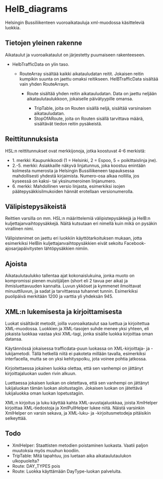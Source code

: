 # HelB_diagrams

<p>Helsingin Bussiliikenteen vuoroaikatauluja xml-muodossa käsitteleviä luokkia.</p>

<h2>Tietojen yleinen rakenne</h2>

<p>Aikataulut ja vuoroaikataulut on järjestetty puumaiseen rakenteeseen.</p>
<ul>
  <li>HelbTrafficData on ylin taso.</li>
  <ul>
    <li>RouteArray sisältää kaikki aikatauludatan reitit. Jokaisen reitin kumpikin suunta on jaettu omaksi reitikseen. HelBTrafficData sisältää vain yhden RouteArrayn.</li>
    <ul>
      <li>Route sisältää yhden reitin aikatauludatan. Data on jaettu neljään aikataulutaulukkoon, jokaiselle päivätyypille omansa.</li>
      <ul>
        <li>TripTable, joita on Routen sisällä neljä, sisältää varsinaisen aikatauludatan.</li>
        <li>StopOfARoute, joita on Routen sisällä tarvittava määrä, sisältävät tiedon reitin pysäkeistä.</li>
      </ul>
    </ul>
  </ul>
</ul>

<h2>Reittitunnuksista</h2>

<p>HSL:n reittitunnukset ovat merkkijonoja, jotka koostuvat 4-6 merkistä:</p>
<ul>
<li>1. merkki: Kaupunkikoodi (1 = Helsinki, 2 = Espoo, 5 = poikittaislinja jne).</li>
<li>2.-5. merkki: Asiakkaille näkyvä linjatunnus, joka koostuu enintään kolmesta numerosta ja Helsingin Bussiliikeneen tapauksessa mahdollisesti yhdestä kirjaimista. Numero-osa alkaa nollilla, jos kyseessä on kaksi- tai yksinumeroinen linjanumero.</li>
<li>6. merkki: Mahdollinen versio linjasta, esimerkiksi isojen päätepysäkkisilmukoiden hännät erotellaan versionumerolla.</li>
</ul>

<h2>Välipistepysäkeistä</h2>

<p>Reittien varsilla on mm. HSL:n määrittelemiä välipistepysäkkejä ja HelB:n kuljettajanvaihtopysäkkejä. Näitä kutsutaan eri nimellä kuin mikä on pysäkin virallinen nimi.</p>
<p>Välipistenimet on jaettu eri luokkiin käyttötarkoituksen mukaan, jotta esimerkiksi HelBin kuljettajanvaihtopysäkkien eivät sekoitu Facebook-ajosarjapäivitysten lähtöpysäkkien nimiin.</p>

<h2>Ajoista</h2>

<p>Aikataulutaulukko tallentaa ajat kokonaislukuina, jonka muoto on kompromissi pienen muistijäljen (short eli 2 tavua per aika) ja ihmisluettavuuden kannalta. Luvun ykköset ja kymmenet ilmoittavat minuuttiluvun, ja sadat ja tarvittaessa tuhannet tunnin. Esimerkiksi puolipäivä merkitään 1200 ja varttia yli yhdeksän 945.</p>

<h2>XML:n lukemisesta ja kirjoittamisesta</h2>

<p>Luokat sisältävät metodit, joilla vuoroaikataulut saa luettua ja kirjoitettua XML-muodossa. Luokkien ja XML-tasojen suhde menee yksi yhteen, eli jokaista luokkaa vastaa yksi XML-tagi, jonka sisälle luokka kirjoittaa oman datansa.</p>
<p>Käytännössä jokaisessa trafficdata-puun luokassa on XML-kirjoittaja- ja -lukijametodi. Tällä hetkellä niitä ei pakoteta millään tavalla, esimerkiksi interfacella, mutta se on yksi kehityspolku, jota voinee pohtia jatkossa.</p>
<p>Kirjoitettaessa jokainen luokka olettaa, että sen vanhempi on jättänyt kirjoittajaluokan uuden rivin alkuun.</p>
<p>Luettaessa jokaisen luokan on oletettava, että sen vanhempi on jättänyt lukijaluokan tämän luokan aloitustagiin. Jokaisen luokan on jätettävä lukijaluokka oman luokan lopetustagiin.</p>
<p>XML:n kirjoitus ja luku käyttää kahta XML-avustajaluokkaa, joista XmlHelper kirjoittaa XML-tiedostoja ja XmlPullHelper lukee niitä. Näistä varsinkin XmlHelper on varsin sekava, ja XML-luku- ja -kirjoitusmetodeja pitäisikin selkeyttää.</p>

<h2>Todo</h2>

<ul>
  <li>XmlHelper: Staattisten metodien poistaminen luokasta. Vaatii paljon muutoksia myös muuhun koodiin.</li>
  <li>TripTable: Mitä tapahtuu, jos luetaan aika aikataulutaulukon ulkopuolelta?</li>
  <li>Route: DAY_TYPES pois</li>
  <li>Route: Luokka käyttämään DayType-luokan palveluita.</li>
</ul>
